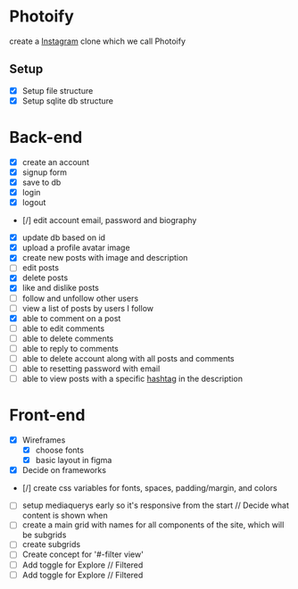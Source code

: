 # Photoify

create a [Instagram](https://enmwikipediaorg/wiki/Instagram) clone which we call Photoify

## Setup

- [x] Setup file structure
- [x] Setup sqlite db structure

# Back-end

- [x] create an account
- [x] signup form
- [x] save to db
- [x] login
- [x] logout
- [/] edit account email, password and biography
- [x] update db based on id
- [x] upload a profile avatar image
- [x] create new posts with image and description
- [ ] edit posts
- [x] delete posts
- [x] like and dislike posts
- [ ] follow and unfollow other users
- [ ] view a list of posts by users I follow
- [x] able to comment on a post
- [ ] able to edit comments
- [ ] able to delete comments
- [ ] able to reply to comments
- [ ] able to delete account along with all posts and comments
- [ ] able to resetting password with email
- [ ] able to view posts with a specific [hashtag](https://enmwikipediaorg/wiki/Hashtag) in the description

# Front-end

- [x] Wireframes
  - [x] choose fonts
  - [x] basic layout in figma
- [x] Decide on frameworks
- [/] create css variables for fonts, spaces, padding/margin, and colors
- [ ] setup mediaquerys early so it's responsive from the start // Decide what content is shown when
- [ ] create a main grid with names for all components of the site, which will be subgrids
- [ ] create subgrids
- [ ] Create concept for '#-filter view'
- [ ] Add toggle for Explore // Filtered
- [ ] Add toggle for Explore // Filtered
